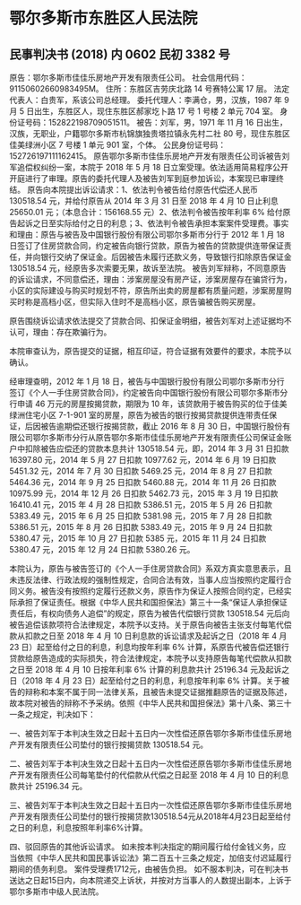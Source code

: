 # 鄂尔多斯市东胜区人民法院 
## 民事判决书 **(2018) 内 0602 民初 3382 号** 
原告：鄂尔多斯市佳佳乐房地产开发有限责任公司。 
社会信用代码：91150602660983495M。 
住所：东胜区吉劳庆北路 14 号赛特公寓 17 层。 
法定代表人：白贵军，系该公司总经理。 
委托代理人：李满仓，男，汉族，1987 年 9 月 5 日出生，东胜区人，现住东胜区郝家圪卜路 17 号 1 号楼 2 单元 704 室。
身份证号码：152822198709051511。 
被告：刘军，男，1971 年 11 月 16 日出生，汉族，无职业，户籍鄂尔多斯市杭锦旗独贵塔拉镇永先村二社 80 号，现住东胜区佳美绿洲小区 7 号楼 1 单元 901 室，个体。 
公民身份证号码：152726197111162415。 
原告鄂尔多斯市佳佳乐房地产开发有限责任公司诉被告刘军追偿权纠纷一案，本院于 2018 年 5 月 18 日立案受理。依法适用简易程序公开开庭进行了审理。原告的委托代理人及被告刘军到庭参加诉讼，本案现已审理终结。 
原告向本院提出诉讼请求：1、依法判令被告给付原告代偿还人民币 130518.54 元，并给付原告从 2014 年 3 月 31 日至 2018 年 4 月 10 日止利息 25650.01 元；（本息合计：156168.55 元）2、依法判令被告按年利率 6% 给付原告起诉之日至实际给付之日的利息；3、依法判令被告承担本案案件受理费。事实和理由：原告与被告及中国银行股份有限公司鄂尔多斯市分行于 2012 年 1 月 18 日签订了住房贷款合同，约定被告向银行贷款，原告为被告的贷款提供连带保证责任，并向银行交纳了保证金。后因被告未履行还款义务，导致银行扣除原告保证金 130518.54 元，经原告多次索要无果，故诉至法院。 
被告刘军辩称，不同意原告的诉讼请求，不同意偿还，理由：涉案房屋没有房产证，涉案房屋存在骗贷行为，小区的实际建设与购买时规划不符，原告所出卖的房屋都有质量问题，涉案房屋购买时称是高档小区，但实际入住时不是高档小区，原告骗被告购买房屋。 

原告围绕诉讼请求依法提交了贷款合同、扣保证金明细，被告刘军对上述证据均不认可，理由：存在欺骗行为。 

本院审查认为，原告提交的证据，相互印证，符合证据有效要件的要求，本院予以确认。 

经审理查明，2012 年 1 月 18 日，被告与中国银行股份有限公司鄂尔多斯市分行签订《个人一手住房贷款合同》，约定被告向中国银行股份有限公司鄂尔多斯市分行申请 46 万元的房屋按揭贷款，期限为 10 年，该贷款用于被告购买的位于佳美绿洲住宅小区 7-1-901 室的房屋，原告为被告的银行按揭贷款提供连带责任保证，后因被告逾期偿还银行按揭贷款，截止 2016 年 8 月 30 日，中国银行股份有限公司鄂尔多斯市分行从原告鄂尔多斯市佳佳乐房地产开发有限责任公司保证金账户中扣除被告应偿还的贷款本息共计 130518.54 元，即，2014 年 3 月 31 日扣款 16397.80 元，2014 年 5 月 27 日扣款 10977.62 元，2014 年 6 月 19 日扣款 5451.32 元，2014 年 7 月 30 日扣款 5469.25 元，2014 年 8 月 27 日扣款 5464.36 元，2014 年 9 月 25 日扣款 5460.88 元，2014 年 11 月 26 日扣款 10975.99 元，2014 年 12 月 26 日扣款 5462.73 元，2015 年 3 月 19 日扣款 16410.41 元，2015 年 4 月 28 日扣款 5386.51 元，2015 年 5 月 26 日扣款 5383.49 元，2015 年 6 月 25 日扣款 5381.98 元，2015 年 7 月 28 日扣款 5386.51 元，2015 年 8 月 26 日扣款 5383.49 元，2015 年 9 月 24 日扣款 5380.47 元，2015 年 10 月 27 日扣款 5385 元，2015 年 11 月 24 日扣款 5380.47 元，2015 年 12 月 24 日扣款 5380.26 元。 

本院认为，原告与被告签订的《个人一手住房贷款合同》系双方真实意思表示，且未违反法律、行政法规的强制性规定，合同合法有效，当事人应当按照约定履行合同义务。被告没有按照约定履行还款义务，原告作为保证人按照合同约定，已经实际承担了保证责任。根据《中华人民共和国担保法》第三十一条“保证人承担保证责任后，有权向债务人追偿”的规定，原告为被告代偿银行贷款 130518.54 元后向被告追偿该款项符合法律规定，本院予以支持。关于原告向被告主张支付每笔代偿款从扣款之日至 2018 年 4 月 10 日利息款的诉讼请求及起诉之日（2018 年 4 月 23 日）起至给付之日的利息，利息均按年利率 6% 计算，系原告代被告偿还银行贷款给原告造成的实际损失，符合法律规定，本院予以支持原告每笔代偿款从扣款之日至 2018 年 4 月 10 日按年利率 6% 计算的利息款共计 25196.34 元及起诉之日（2018 年 4 月 23 日）起至给付之日的利息，利息按年利率 6% 计算。关于被告的辩称和本案不属于同一法律关系，且被告未提交证据推翻原告的证据及陈述，故本院对被告的辩称不予采纳。依照《中华人民共和国担保法》第十八条、第三十一条之规定，判决如下：

一、被告刘军于本判决生效之日起十五日内一次性偿还原告鄂尔多斯市佳佳乐房地产开发有限责任公司垫付的银行按揭贷款 130518.54 元。 

二、被告刘军于本判决生效之日起十五日内一次性偿还原告鄂尔多斯市佳佳乐房地产开发有限责任公司每笔垫付的代偿款从代偿之日起至 2018 年 4 月 10 日的利息款共计 25196.34 元。

三、被告刘军于本判决生效之日起十五日内一次性偿还原告鄂尔多斯市佳佳乐房地产开发有限责任公司垫付的银行按揭贷款130518.54元从2018年4月23日起至给付之日的利息，利息按照年利率6%计算。 

四、驳回原告的其他诉讼请求。 如未按本判决指定的期间履行给付金钱义务，应当依照《中华人民共和国民事诉讼法》第二百五十三条之规定，加倍支付迟延履行期间的债务利息。 案件受理费1712元，由被告负担。 如不服本判决，可在判决书送达之日起15日内，向本院递交上诉状，并按对方当事人的人数提出副本，上诉于鄂尔多斯市中级人民法院。